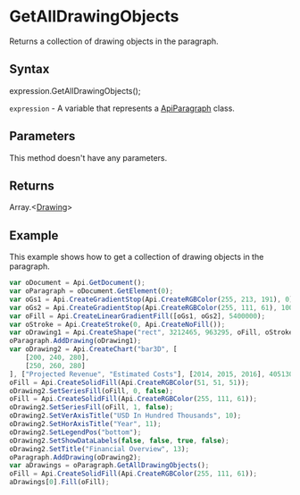 # GetAllDrawingObjects

Returns a collection of drawing objects in the paragraph.

## Syntax

expression.GetAllDrawingObjects();

`expression` - A variable that represents a [ApiParagraph](../ApiParagraph.md) class.

## Parameters

This method doesn't have any parameters.

## Returns

Array.\<[Drawing](../../Enumeration/Drawing.md)>

## Example

This example shows how to get a collection of drawing objects in the paragraph.

```javascript
var oDocument = Api.GetDocument();
var oParagraph = oDocument.GetElement(0);
var oGs1 = Api.CreateGradientStop(Api.CreateRGBColor(255, 213, 191), 0);
var oGs2 = Api.CreateGradientStop(Api.CreateRGBColor(255, 111, 61), 100000);
var oFill = Api.CreateLinearGradientFill([oGs1, oGs2], 5400000);
var oStroke = Api.CreateStroke(0, Api.CreateNoFill());
var oDrawing1 = Api.CreateShape("rect", 3212465, 963295, oFill, oStroke);
oParagraph.AddDrawing(oDrawing1);
var oDrawing2 = Api.CreateChart("bar3D", [
	[200, 240, 280],
	[250, 260, 280]
], ["Projected Revenue", "Estimated Costs"], [2014, 2015, 2016], 4051300, 2347595, 24);
oFill = Api.CreateSolidFill(Api.CreateRGBColor(51, 51, 51));
oDrawing2.SetSeriesFill(oFill, 0, false);
oFill = Api.CreateSolidFill(Api.CreateRGBColor(255, 111, 61));
oDrawing2.SetSeriesFill(oFill, 1, false);
oDrawing2.SetVerAxisTitle("USD In Hundred Thousands", 10);
oDrawing2.SetHorAxisTitle("Year", 11);
oDrawing2.SetLegendPos("bottom");
oDrawing2.SetShowDataLabels(false, false, true, false);
oDrawing2.SetTitle("Financial Overview", 13);
oParagraph.AddDrawing(oDrawing2);
var aDrawings = oParagraph.GetAllDrawingObjects();
oFill = Api.CreateSolidFill(Api.CreateRGBColor(255, 111, 61));
aDrawings[0].Fill(oFill);
```
